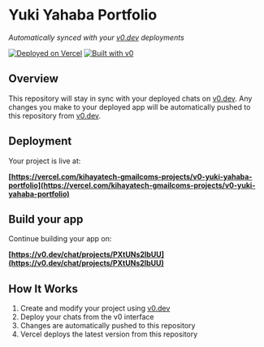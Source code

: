 # Yuki Yahaba Portfolio

*Automatically synced with your [v0.dev](https://v0.dev) deployments*

[![Deployed on Vercel](https://img.shields.io/badge/Deployed%20on-Vercel-black?style=for-the-badge&logo=vercel)](https://vercel.com/kihayatech-gmailcoms-projects/v0-yuki-yahaba-portfolio)
[![Built with v0](https://img.shields.io/badge/Built%20with-v0.dev-black?style=for-the-badge)](https://v0.dev/chat/projects/PXtUNs2IbUU)

## Overview

This repository will stay in sync with your deployed chats on [v0.dev](https://v0.dev).
Any changes you make to your deployed app will be automatically pushed to this repository from [v0.dev](https://v0.dev).

## Deployment

Your project is live at:

**[https://vercel.com/kihayatech-gmailcoms-projects/v0-yuki-yahaba-portfolio](https://vercel.com/kihayatech-gmailcoms-projects/v0-yuki-yahaba-portfolio)**

## Build your app

Continue building your app on:

**[https://v0.dev/chat/projects/PXtUNs2IbUU](https://v0.dev/chat/projects/PXtUNs2IbUU)**

## How It Works

1. Create and modify your project using [v0.dev](https://v0.dev)
2. Deploy your chats from the v0 interface
3. Changes are automatically pushed to this repository
4. Vercel deploys the latest version from this repository